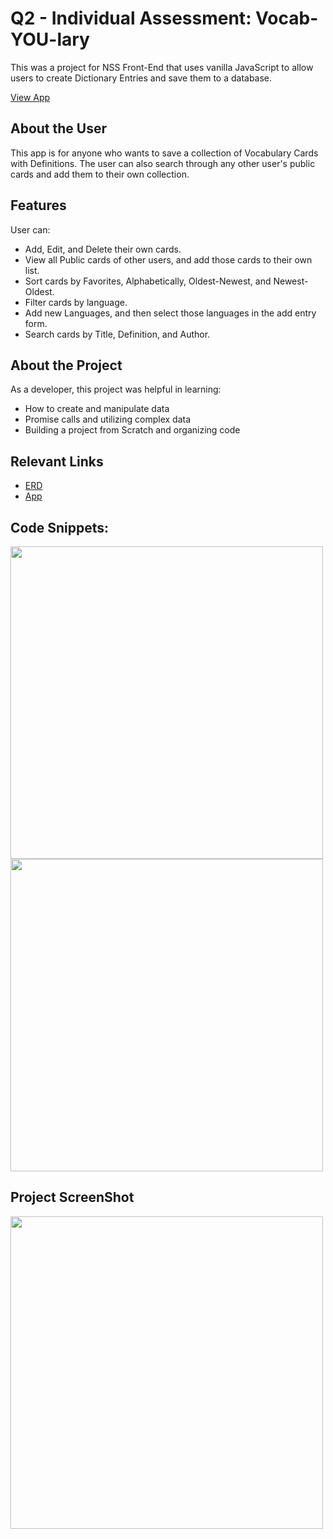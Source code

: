 # Q2 - Individual Assessment: Vocab-YOU-lary

This was a project for NSS Front-End that uses vanilla JavaScript to allow users to create Dictionary Entries and save them to a database.

[View App](https://elfrey-vocab-you-lary.netlify.app/)

## About the User

This app is for anyone who wants to save a collection of Vocabulary Cards with Definitions. The user can also search through any other user's public cards and add them to their own collection.

## Features
User can:
- Add, Edit, and Delete their own cards.
- View all Public cards of other users, and add those cards to their own list.
- Sort cards by Favorites, Alphabetically, Oldest-Newest, and Newest-Oldest.
- Filter cards by language.
- Add new Languages, and then select those languages in the add entry form.
- Search cards by Title, Definition, and Author.

## About the Project
As a developer, this project was helpful in learning:
- How to create and manipulate data
- Promise calls and utilizing complex data
- Building a project from Scratch and organizing code

## Relevant Links
- [ERD](https://user-images.githubusercontent.com/107942776/205775411-02ea2bf1-03ae-4f23-b328-12e58756f5ad.png)
- [App](https://elfrey-vocab-you-lary.netlify.app/)

## Code Snippets:
<img src="https://user-images.githubusercontent.com/107942776/205776203-2d17ff92-a536-4a73-82ff-970e11abbef0.png" width="500"/>
<img src="https://user-images.githubusercontent.com/107942776/205776022-8630b6f0-bbf1-4f65-be3e-7729a704c2e2.png" width="500"/>

## Project ScreenShot
<img src="https://user-images.githubusercontent.com/107942776/205776024-e3da2dab-0580-4f83-872f-189de9d98a0a.png" width="500"/>
